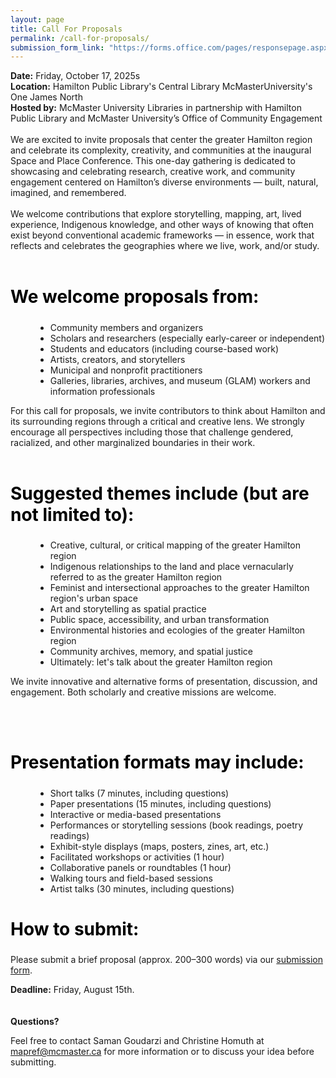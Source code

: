 ```yaml
---
layout: page
title: Call For Proposals
permalink: /call-for-proposals/
submission_form_link: "https://forms.office.com/pages/responsepage.aspx?id=B2M3RCm0rUKMJSjNSW9HcndTJ3da0tFKsa29IOLyRPVUMEkyUzhLTEhPMk85SzZYMFZIOTdZT1RBQSQlQCN0PWcu&route=shorturl"
---
```


<div class="content-container">

<strong>Date:</strong> Friday, October 17, 2025s<br>
<strong>Location:</strong> Hamilton Public Library's Central Library McMasterUniversity's One James North<br>
<strong>Hosted by:</strong> McMaster University Libraries in partnership with Hamilton Public Library and McMaster University’s Office of Community Engagement
<br><br>
We are excited to invite proposals that center the greater Hamilton region and celebrate its complexity, creativity, and communities at the inaugural Space and Place Conference. This one-day gathering is dedicated to showcasing and celebrating research, creative work, and community engagement centered on Hamilton’s diverse environments — built, natural, imagined, and remembered.
<br><br>
We welcome contributions that explore storytelling, mapping, art, lived experience, Indigenous knowledge, and other ways of knowing that often exist beyond conventional academic frameworks — in essence, work that reflects and celebrates the geographies where we live, work, and/or study.
<br><br>

<h2 style="text-align: left; color: black; font-size: 2em;">We welcome proposals from:</h2>
<ul style="margin-left: 40px;">
<li>Community members and organizers</li>

<li>Scholars and researchers (especially early-career or independent)</li>

<li>Students and educators (including course-based work)</li>

<li>Artists, creators, and storytellers</li>

<li>Municipal and nonprofit practitioners</li>

<li>Galleries, libraries, archives, and museum (GLAM) workers and information professionals</li>
</ul>

For this call for proposals, we invite contributors to think about Hamilton and its surrounding regions through a critical and creative lens. We strongly encourage all perspectives including those that challenge gendered, racialized, and other marginalized boundaries in their work.
<br><br>

<h2 style="text-align: left; color: black; font-size: 2em;">Suggested themes include (but are not limited to):</h2>

<ul style="margin-left: 40px;">
<li>Creative, cultural, or critical mapping of the greater Hamilton region</li>

<li>Indigenous relationships to the land and place vernacularly referred to as the greater Hamilton region</li>

<li>Feminist and intersectional approaches to the greater Hamilton region's urban space</li>

<li>Art and storytelling as spatial practice</li>

<li>Public space, accessibility, and urban transformation</li>

<li>Environmental histories and ecologies of the greater Hamilton region</li>

<li>Community archives, memory, and spatial justice</li>

<li>Ultimately: let's talk about the greater Hamilton region</li>
</ul>

We invite innovative and alternative forms of presentation, discussion, and engagement. Both scholarly and creative missions are welcome.

<br><br>

<h2 style="text-align: left; color: black; font-size: 2em;">Presentation formats may include:</h2>

<ul style="margin-left: 40px;">
<li>Short talks (7 minutes, including questions)</li>

<li>Paper presentations (15 minutes, including questions)</li>

<li>Interactive or media-based presentations</li>

<li>Performances or storytelling sessions (book readings, poetry readings)</li>

<li>Exhibit-style displays (maps, posters, zines, art, etc.)</li>

<li>Facilitated workshops or activities (1 hour)</li>

<li>Collaborative panels or roundtables (1 hour)</li>

<li>Walking tours and field-based sessions</li>

<li>Artist talks (30 minutes, including questions)</li>
</ul>

<h2 style="text-align: left; color: black; font-size: 2em;">How to submit:</h2>

<p>
  Please submit a brief proposal (approx. 200–300 words) via our 
  <a href="{{page.submission_form_link}}">submission form</a>.
</p>

<strong>Deadline:</strong> Friday, August 15th.
<br><br><br>
<strong>Questions?</strong>

Feel free to contact Saman Goudarzi and Christine Homuth at
<a href="mailto:mapref@mcmaster.ca">mapref@mcmaster.ca</a> for more information or to discuss your idea before submitting.

</div>

